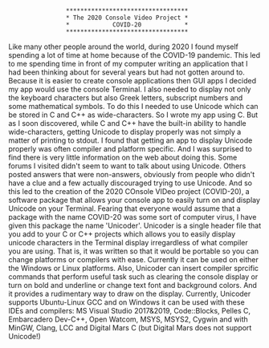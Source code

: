                     **********************************
                    * The 2020 Console Video Project *
                    *            COVID-20            *
                    **********************************

   Like many other people around the world, during 2020 I found myself spending a lot of time at home because of the COVID-19 pandemic.  This led to me spending time in front of my computer writing an application that I had been thinking about for several years but had not gotten around to. 
   Because it is easier to create console applications then GUI apps I decided my app would use the console Terminal.  I also needed to display not only the keyboard characters but also Greek letters, subscript numbers and some mathematical symbols.  To do this I needed to use Unicode which can be stored in C and C++ as wide-characters.  So I wrote my app using C.  But as I soon discovered, while C and C++ have the built-in ability to handle wide-characters, getting Unicode to display properly was not simply a matter of printing to stdout.  I found that getting an app to display Unicode properly was often compiler and platform specific.  And I was surprised to find there is very little information on the web about doing this. Some forums I visited didn't seem to want to talk about using Unicode. Others posted answers that were non-answers, obviously from people who didn't have a clue  and a few actually discouraged trying to use Unicode.
   And so this led to the creation of the 2020 COnsole VIDeo project (COVID-20), a software package that allows your console app to easily turn on and display Unicode on your Terminal.  Fearing that everyone would assume that a package with the name COVID-20 was some sort of computer virus, I have given this package the name 'Unicoder'.
   Unicoder is a single header file that you add to your C or C++ projects which allows you to easily display unicode characters in the Terminal display irregardless of what compiler you are using.  That is, it was written so that it would be portable so you can change platforms or compilers with ease. Currently it can be used on either the Windows or Linux platforms. 
   Also, Unicoder can insert compiler sprcific commands that perform useful task such as clearing the console display or turn on bold and underline or change text font and background colors.  And it provides a rudimentary way to draw on the display.
   Currently, Unicoder supports Ubuntu-Linux GCC and on Windows it can be used with these IDEs and compilers: MS Visual Studio 2017&2019, Code::Blocks, Pelles C, Embarcadero Dev-C++, Open Watcom, MSYS, MSYS2, Cygwin and with MinGW, Clang, LCC and Digital Mars C (but Digital Mars does not support Unicode!) 